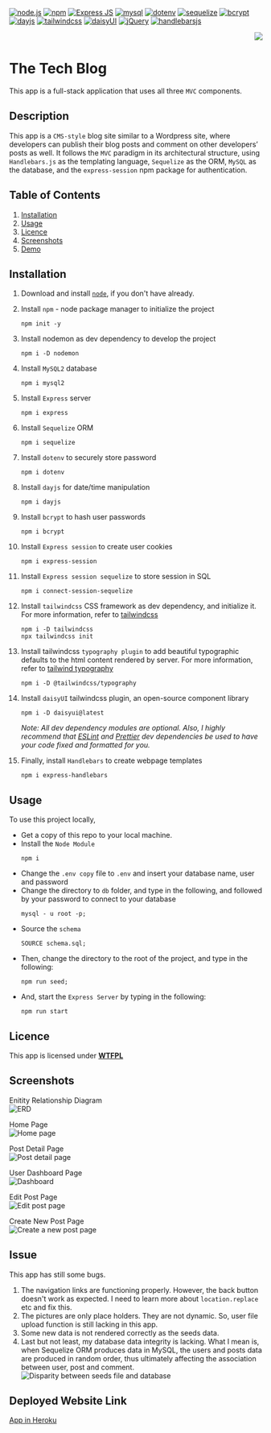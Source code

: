 
[![node.js](https://img.shields.io/badge/Node.js-blue?style=for-the-badge&logo=Node.js&logoColor=white&labelColor=red)](https://nodejs.org/en) [![npm](https://img.shields.io/badge/npm-blue?style=for-the-badge&logo=npm&logoColor=white&labelColor=red)](https://www.npmjs.com/) [![Express JS](https://img.shields.io/badge/express.js-blue?style=for-the-badge&logo=express&logoColor=white&labelColor=red)](https://expressjs.com/) 
[![mysql](https://img.shields.io/badge/mysql-blue?style=for-the-badge&logo=mysql&logoColor=white&labelColor=red)](https://www.mysql.com/) [![dotenv](https://img.shields.io/badge/dotenv-blue?style=for-the-badge&logo=dotenv&logoColor=white&labelColor=red)](https://www.npmjs.com/package/dotenv) [![sequelize](https://img.shields.io/badge/sequelize-blue?style=for-the-badge&logo=sequelize&logoColor=white&labelColor=red)](https://sequelize.org/) [![bcrypt](https://img.shields.io/badge/bcrypt-blue?style=for-the-badge&logo=bcrypt&logoColor=white&labelColor=red)](https://www.npmjs.com/package/bcrypt) [![dayjs](https://img.shields.io/badge/dayjs-blue?style=for-the-badge&logo=dayjs&logoColor=white&labelColor=red)](https://day.js.org/en/)  [![tailwindcss](https://img.shields.io/badge/tailwindcss-blue?style=for-the-badge&logo=tailwindcss&logoColor=white&labelColor=red)](https://tailwindcss.com)  [![daisyUI](https://img.shields.io/badge/daisyUI-blue?style=for-the-badge&logo=daisyUI&logoColor=white&labelColor=red)](https://daisyui.com/) [![jQuery](https://img.shields.io/badge/jQuery-blue?style=for-the-badge&logo=jQuery&logoColor=white&labelColor=red)](https://jquery.com/) [![handlebarsjs](https://img.shields.io/badge/handlebars.js-blue?style=for-the-badge&logo=handlebars.js&logoColor=white&labelColor=red)](https://handlebarsjs.com/) 


<div align="right"> 
<a href= "http://www.wtfpl.net/about/"><img src = "https://img.shields.io/badge/License-WTFPL-brightgreen.svg"></a>
</div>

# The Tech Blog 

This app is a full-stack application that uses all three `MVC` components.

##  Description

This app is a `CMS-style` blog site similar to a Wordpress site, where developers can publish their blog posts and comment on other developers’ posts as well. It follows the `MVC` paradigm in its architectural structure, using `Handlebars.js` as the templating language, `Sequelize` as the ORM, `MySQL` as the database, and the `express-session` npm package for authentication.

## Table of Contents

1. [Installation](#installation)
1. [Usage](#usage)
1. [Licence](#licence)
1. [Screenshots](#screenshots)
1. [Demo](#demo)


## Installation 

1. Download and install [`node`](https://nodejs.org/en), if you don't have already.
         
1. Install `npm` - node package manager to initialize the project
    ```
    npm init -y
    ```
1. Install nodemon as dev dependency to develop the project
    ```
    npm i -D nodemon
    ```
1. Install `MySQL2` database
    ```
    npm i mysql2
    ```
1. Install `Express` server
    ```
    npm i express
    ```
1. Install `Sequelize` ORM
    ```
    npm i sequelize 
    ```
1. Install `dotenv` to securely store password  
    ```
    npm i dotenv
    ```
1. Install `dayjs` for date/time manipulation
    ```
    npm i dayjs
    ```
1. Install `bcrypt` to hash user passwords  
    ```
    npm i bcrypt
    ```
1. Install `Express session` to create user cookies
    ```
    npm i express-session   
    ```
1. Install `Express session sequelize` to store session in SQL
    ```
    npm i connect-session-sequelize 
    ```
1. Install `tailwindcss` CSS framework as dev dependency, and initialize it. For more information, refer to [tailwindcss](https://tailwindcss.com/)
    ```
    npm i -D tailwindcss
    npx tailwindcss init
    ```
1. Install tailwindcss `typography plugin` to add beautiful typographic defaults to the html content rendered by server. For more information, refer to [tailwind typography](https://github.com/tailwindlabs/tailwindcss-typography)
    ```
    npm i -D @tailwindcss/typography
    ```
1. Install `daisyUI` tailwindcss plugin, an open-source component library
    ``` 
    npm i -D daisyui@latest
    ```
    *Note: All dev dependency modules are optional. Also, I highly recommend that [ESLint](https://eslint.org/) and [Prettier](https://prettier.io/) dev dependencies be used to have your code fixed and formatted for you.*

1. Finally, install `Handlebars` to create webpage templates
    ```
    npm i express-handlebars
    ```

## Usage

To use this project locally,
- Get a copy of this repo to your local machine.
- Install the `Node Module`
    ```
    npm i
    ```
- Change the `.env copy` file to `.env` and insert your database name, user and password
- Change the directory to `db` folder, and type in the following, and followed by your password to connect to your database 
    ```
    mysql - u root -p;
  ```
- Source the `schema`
    ```
    SOURCE schema.sql;
    ```
- Then, change the directory to the root of the project, and type in the following:
    ```
    npm run seed;
    ```
- And, start the `Express Server` by typing in the following:
    ```
    npm run start
    ```

## Licence

This app is licensed under [**WTFPL**](http://www.wtfpl.net/about/)

## Screenshots

Enitity Relationship Diagram      
![ERD](./assets/images/tech-blog-erd.jpg)  

Home Page     
![Home page](./assets/images/home.png)       

Post Detail Page     
![Post detail page](./assets/images/post-detail.png)       

User Dashboard Page   
![Dashboard](./assets/images/dashboard.png)       

Edit Post Page    
![Edit post page](./assets/images/edit-post.png)       

Create New Post Page      
![Create a new post page](./assets/images/create-post.png)       

## Issue
This app has still some bugs.
1. The navigation links are functioning properly. However, the back button doesn't work as expected. I need to learn more about `location.replace` etc and fix this.
1. The pictures are only place holders. They are not dynamic. So, user file upload function is still lacking in this app.
1. Some new data is not rendered correctly as the seeds data. 
1. Last but not least, my database data integrity is lacking. What I mean is, when Sequelize ORM produces data in MySQL, the users and posts data are produced in random order, thus ultimately affecting the association between user, post and comment. 
![Disparity between seeds file and database](./assets/images/user-seeds.png) 

## Deployed Website Link
[App in Heroku](https://simplesuyash-tech-blog-97da35edb183.herokuapp.com/)
